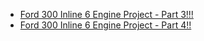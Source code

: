 - [Ford 300 Inline 6 Engine Project - Part 3!!!](https://youtu.be/YTZ67LcBvTk)
- [Ford 300 Inline 6 Engine Project - Part 4!!](https://youtu.be/C2CxQdNs9lY)
